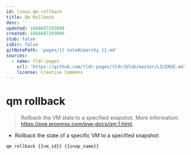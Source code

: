 ```yaml
---
id: linux.qm-rollback
title: Qm Rollback
desc: ''
updated: 1666687203009
created: 1666687203009
stub: false
isDir: false
gitNotePath: 'pages/{{ noteHiearchy }}.md'
sources:
  - name: tldr-pages
    url: 'https://github.com/tldr-pages/tldr/blob/master/LICENSE.md'
    license: Creative Commons
---
```

# qm rollback

> Rollback the VM state to a specified snapshot.
> More information: <https://pve.proxmox.com/pve-docs/qm.1.html>.

- Rollback the state of a specific VM to a specified snapshot:

`qm rollback {{vm_id}} {{snap_name}}`

